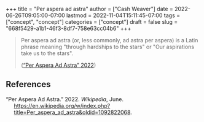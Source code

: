 +++
title = "Per aspera ad astra"
author = ["Cash Weaver"]
date = 2022-06-26T09:05:00-07:00
lastmod = 2022-11-04T15:11:45-07:00
tags = ["concept", "concept"]
categories = ["concept"]
draft = false
slug = "668f5429-a1b1-46f3-8df7-758e63cc04b6"
+++

> Per aspera ad astra (or, less commonly, ad astra per aspera) is a Latin phrase meaning "through hardships to the stars" or "Our aspirations take us to the stars".
>
> (<a href="#citeproc_bib_item_1">“Per Aspera Ad Astra” 2022</a>)

## References

<style>.csl-entry{text-indent: -1.5em; margin-left: 1.5em;}</style><div class="csl-bib-body">
  <div class="csl-entry"><a id="citeproc_bib_item_1"></a>“Per Aspera Ad Astra.” 2022. <i>Wikipedia</i>, June. <a href="https://en.wikipedia.org/w/index.php?title=Per_aspera_ad_astra&oldid=1092822068">https://en.wikipedia.org/w/index.php?title=Per_aspera_ad_astra&#38;oldid=1092822068</a>.</div>
</div>
